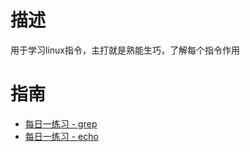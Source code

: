 # 描述
用于学习linux指令，主打就是熟能生巧，了解每个指令作用
# 指南
- [每日一练习 - grep](./每日一练习--grep.md)
- [每日一练习 - echo](./每日一练习--echo.md)

